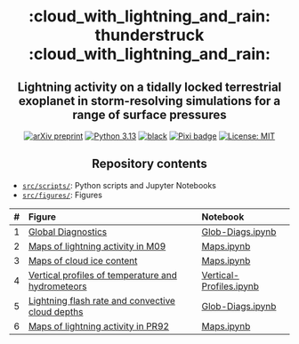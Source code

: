 <h1 align="center">
:cloud_with_lightning_and_rain: thunderstruck :cloud_with_lightning_and_rain:
</h1>
<h2 align="center">
 Lightning activity on a tidally locked terrestrial exoplanet in storm-resolving simulations for a range of surface pressures
</h2>

<p align="center">
<a href="https://arxiv.org/abs/2504.19883">
<img src="https://img.shields.io/badge/arXiv-2504.19883-red"
     alt="arXiv preprint"></a>
<a href="https://www.python.org/downloads/">
<img src="https://img.shields.io/badge/python-3.13-blue.svg"
     alt="Python 3.13"></a>
<a href="https://github.com/psf/black">
<img src="https://img.shields.io/badge/code%20style-black-000000.svg"
     alt="black"></a>
<a href="https://pixi.sh">
<img src="https://img.shields.io/endpoint?url=https://raw.githubusercontent.com/prefix-dev/pixi/main/assets/badge/v0.json"
     alt="Pixi badge"></a>
<a href="LICENSE">
<img src="https://img.shields.io/badge/license-MIT-green.svg"
     alt="License: MIT"></a>
</p>

<h2 align="center">Repository contents</h2>

* [`src/scripts/`](src/scripts/): Python scripts and Jupyter Notebooks
* [`src/figures/`](src/figures/): Figures

|  #  | Figure | Notebook |
|:---:|:-------|:---------|
|  1  | [Global Diagnostics](src/figures/thunderstruck__pres__num_fl_m09_t_sfc_iwp_caf_gwp_prec__global.pdf) | [Glob-Diags.ipynb](https://nbviewer.jupyter.org/github/dennissergeev/thunderstruck/blob/main/src/scripts/Glob-Diags.ipynb) |
|  2  | [Maps of lightning activity in M09](src/figures/thunderstruck__pres__m09__lfr__maps.pdf) | [Maps.ipynb](https://nbviewer.jupyter.org/github/dennissergeev/thunderstruck/blob/main/src/scripts/Maps.ipynb) |
|  3  | [Maps of cloud ice content](src/figures/thunderstruck__pres__m09__iwp__maps.pdf) | [Maps.ipynb](https://nbviewer.jupyter.org/github/dennissergeev/thunderstruck/blob/main/src/scripts/Maps.ipynb) |
|  4  | [Vertical profiles of temperature and hydrometeors](src/figures/thunderstruck__pres__temp_m_ci_m_cl_m_g__vert_prof.pdf) | [Vertical-Profiles.ipynb](https://nbviewer.jupyter.org/github/dennissergeev/thunderstruck/blob/main/src/scripts/Vertical-Profiles.ipynb) |
|  5  | [Lightning flash rate and convective cloud depths](src/figures/thunderstruck__pres__num_fl_pr92_cld_dep__global.pdf) | [Glob-Diags.ipynb](https://nbviewer.jupyter.org/github/dennissergeev/thunderstruck/blob/main/src/scripts/Glob-Diags.ipynb) |
|  6  | [Maps of lightning activity in PR92](src/figures/thunderstruck__pres__pr92__lfr__maps.pdf) | [Maps.ipynb](https://nbviewer.jupyter.org/github/dennissergeev/thunderstruck/blob/main/src/scripts/Maps.ipynb) |
